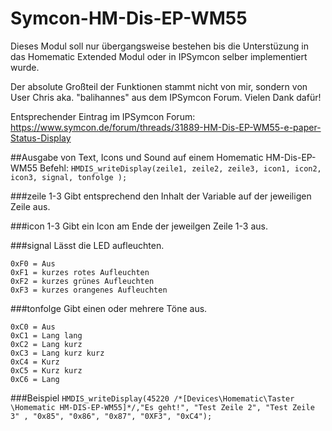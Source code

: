 # Symcon-HM-Dis-EP-WM55
Dieses Modul soll nur übergangsweise bestehen bis die Unterstüzung in das Homematic Extended Modul oder in IPSymcon selber implementiert wurde.

Der absolute Großteil der Funktionen stammt nicht von mir, sondern von User Chris aka. "balihannes" aus dem IPSymcon Forum. Vielen Dank dafür!

Entsprechender Eintrag im IPSymcon Forum: https://www.symcon.de/forum/threads/31889-HM-Dis-EP-WM55-e-paper-Status-Display

##Ausgabe von Text, Icons und Sound auf einem Homematic HM-Dis-EP-WM55
Befehl: `HMDIS_writeDisplay(zeile1, zeile2, zeile3, icon1, icon2, icon3, signal, tonfolge );`

###zeile 1-3
Gibt entsprechend den Inhalt der Variable auf der jeweiligen Zeile aus.

###icon 1-3
Gibt ein Icon am Ende der jeweilgen Zeile 1-3 aus.

###signal
Lässt die LED aufleuchten.
```
0xF0 = Aus
0xF1 = kurzes rotes Aufleuchten
0xF2 = kurzes grünes Aufleuchten
0xF3 = kurzes orangenes Aufleuchten
```

###tonfolge
Gibt einen oder mehrere Töne aus.
```
0xC0 = Aus
0xC1 = Lang lang
0xC2 = Lang kurz
0xC3 = Lang kurz kurz
0xC4 = Kurz
0xC5 = Kurz kurz
0xC6 = Lang
```

###Beispiel
`HMDIS_writeDisplay(45220 /*[Devices\Homematic\Taster \Homematic HM-DIS-EP-WM55]*/,"Es geht!", "Test Zeile 2", "Test Zeile 3" , "0x85", "0x86", "0x87", "0XF3", "0xC4");`
